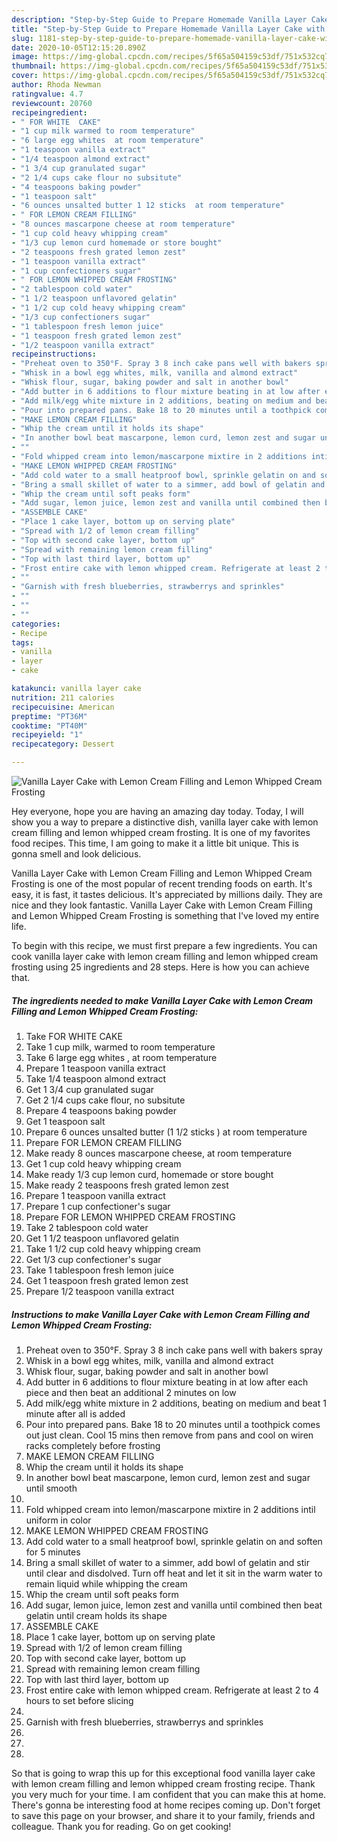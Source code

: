 ```yaml
---
description: "Step-by-Step Guide to Prepare Homemade Vanilla Layer Cake with Lemon Cream Filling and Lemon Whipped Cream Frosting"
title: "Step-by-Step Guide to Prepare Homemade Vanilla Layer Cake with Lemon Cream Filling and Lemon Whipped Cream Frosting"
slug: 1181-step-by-step-guide-to-prepare-homemade-vanilla-layer-cake-with-lemon-cream-filling-and-lemon-whipped-cream-frosting
date: 2020-10-05T12:15:20.890Z
image: https://img-global.cpcdn.com/recipes/5f65a504159c53df/751x532cq70/vanilla-layer-cake-with-lemon-cream-filling-and-lemon-whipped-cream-frosting-recipe-main-photo.jpg
thumbnail: https://img-global.cpcdn.com/recipes/5f65a504159c53df/751x532cq70/vanilla-layer-cake-with-lemon-cream-filling-and-lemon-whipped-cream-frosting-recipe-main-photo.jpg
cover: https://img-global.cpcdn.com/recipes/5f65a504159c53df/751x532cq70/vanilla-layer-cake-with-lemon-cream-filling-and-lemon-whipped-cream-frosting-recipe-main-photo.jpg
author: Rhoda Newman
ratingvalue: 4.7
reviewcount: 20760
recipeingredient:
- " FOR WHITE  CAKE"
- "1 cup milk warmed to room temperature"
- "6 large egg whites  at room temperature"
- "1 teaspoon vanilla extract"
- "1/4 teaspoon almond extract"
- "1 3/4 cup granulated sugar"
- "2 1/4 cups cake flour no subsitute"
- "4 teaspoons baking powder"
- "1 teaspoon salt"
- "6 ounces unsalted butter 1 12 sticks  at room temperature"
- " FOR LEMON CREAM FILLING"
- "8 ounces mascarpone cheese at room temperature"
- "1 cup cold heavy whipping cream"
- "1/3 cup lemon curd homemade or store bought"
- "2 teaspoons fresh grated lemon zest"
- "1 teaspoon vanilla extract"
- "1 cup confectioners sugar"
- " FOR LEMON WHIPPED CREAM FROSTING"
- "2 tablespoon cold water"
- "1 1/2 teaspoon unflavored gelatin"
- "1 1/2 cup cold heavy whipping cream"
- "1/3 cup confectioners sugar"
- "1 tablespoon fresh lemon juice"
- "1 teaspoon fresh grated lemon zest"
- "1/2 teaspoon vanilla extract"
recipeinstructions:
- "Preheat oven to 350°F. Spray 3 8 inch cake pans well with bakers spray"
- "Whisk in a bowl egg whites, milk, vanilla and almond extract"
- "Whisk flour, sugar, baking powder and salt in another bowl"
- "Add butter in 6 additions to flour mixture beating in at low after each piece and then beat an additional 2 minutes on low"
- "Add milk/egg white mixture in 2 additions, beating on medium and beat 1 minute after all is added"
- "Pour into prepared pans. Bake 18 to 20 minutes until a toothpick comes out just clean. Cool 15 mins then remove from pans and cool on wiren racks completely  before frosting"
- "MAKE LEMON CREAM FILLING"
- "Whip the cream until it holds its shape"
- "In another bowl beat mascarpone, lemon curd, lemon zest and sugar until smooth"
- ""
- "Fold whipped cream into lemon/mascarpone mixtire in 2 additions intil uniform in color"
- "MAKE LEMON WHIPPED CREAM FROSTING"
- "Add cold water to a small heatproof bowl, sprinkle gelatin on and soften for 5 minutes"
- "Bring a small skillet of water to a simmer, add bowl of gelatin and stir until clear and disdolved. Turn off heat and let it sit in the warm water to remain liquid while whipping the cream"
- "Whip the cream until soft peaks form"
- "Add sugar, lemon juice, lemon zest and vanilla until combined then beat gelatin until cream holds its shape"
- "ASSEMBLE CAKE"
- "Place 1 cake layer, bottom up on serving plate"
- "Spread with 1/2 of lemon cream filling"
- "Top with second cake layer, bottom up"
- "Spread with remaining lemon cream filling"
- "Top with last third layer, bottom up"
- "Frost entire cake with lemon whipped cream. Refrigerate at least 2 to 4 hours to set before slicing"
- ""
- "Garnish with fresh blueberries, strawberrys and sprinkles"
- ""
- ""
- ""
categories:
- Recipe
tags:
- vanilla
- layer
- cake

katakunci: vanilla layer cake 
nutrition: 211 calories
recipecuisine: American
preptime: "PT36M"
cooktime: "PT40M"
recipeyield: "1"
recipecategory: Dessert

---
```



![Vanilla Layer Cake with Lemon Cream Filling and Lemon Whipped Cream Frosting](https://img-global.cpcdn.com/recipes/5f65a504159c53df/751x532cq70/vanilla-layer-cake-with-lemon-cream-filling-and-lemon-whipped-cream-frosting-recipe-main-photo.jpg)

Hey everyone, hope you are having an amazing day today. Today, I will show you a way to prepare a distinctive dish, vanilla layer cake with lemon cream filling and lemon whipped cream frosting. It is one of my favorites food recipes. This time, I am going to make it a little bit unique. This is gonna smell and look delicious.

Vanilla Layer Cake with Lemon Cream Filling and Lemon Whipped Cream Frosting is one of the most popular of recent trending foods on earth. It's easy, it is fast, it tastes delicious. It's appreciated by millions daily. They are nice and they look fantastic. Vanilla Layer Cake with Lemon Cream Filling and Lemon Whipped Cream Frosting is something that I've loved my entire life.




To begin with this recipe, we must first prepare a few ingredients. You can cook vanilla layer cake with lemon cream filling and lemon whipped cream frosting using 25 ingredients and 28 steps. Here is how you can achieve that.

<!--inarticleads1-->

##### The ingredients needed to make Vanilla Layer Cake with Lemon Cream Filling and Lemon Whipped Cream Frosting:

1. Take  FOR WHITE  CAKE
1. Take 1 cup milk, warmed to room temperature
1. Take 6 large egg whites , at room temperature
1. Prepare 1 teaspoon vanilla extract
1. Take 1/4 teaspoon almond extract
1. Get 1 3/4 cup granulated sugar
1. Get 2 1/4 cups cake flour, no subsitute
1. Prepare 4 teaspoons baking powder
1. Get 1 teaspoon salt
1. Prepare 6 ounces unsalted butter (1 1/2 sticks ) at room temperature
1. Prepare  FOR LEMON CREAM FILLING
1. Make ready 8 ounces mascarpone cheese, at room temperature
1. Get 1 cup cold heavy whipping cream
1. Make ready 1/3 cup lemon curd, homemade or store bought
1. Make ready 2 teaspoons fresh grated lemon zest
1. Prepare 1 teaspoon vanilla extract
1. Prepare 1 cup confectioner&#39;s sugar
1. Prepare  FOR LEMON WHIPPED CREAM FROSTING
1. Take 2 tablespoon cold water
1. Get 1 1/2 teaspoon unflavored gelatin
1. Take 1 1/2 cup cold heavy whipping cream
1. Get 1/3 cup confectioner&#39;s sugar
1. Take 1 tablespoon fresh lemon juice
1. Get 1 teaspoon fresh grated lemon zest
1. Prepare 1/2 teaspoon vanilla extract




<!--inarticleads2-->

##### Instructions to make Vanilla Layer Cake with Lemon Cream Filling and Lemon Whipped Cream Frosting:

1. Preheat oven to 350°F. Spray 3 8 inch cake pans well with bakers spray
1. Whisk in a bowl egg whites, milk, vanilla and almond extract
1. Whisk flour, sugar, baking powder and salt in another bowl
1. Add butter in 6 additions to flour mixture beating in at low after each piece and then beat an additional 2 minutes on low
1. Add milk/egg white mixture in 2 additions, beating on medium and beat 1 minute after all is added
1. Pour into prepared pans. Bake 18 to 20 minutes until a toothpick comes out just clean. Cool 15 mins then remove from pans and cool on wiren racks completely  before frosting
1. MAKE LEMON CREAM FILLING
1. Whip the cream until it holds its shape
1. In another bowl beat mascarpone, lemon curd, lemon zest and sugar until smooth
1. 
1. Fold whipped cream into lemon/mascarpone mixtire in 2 additions intil uniform in color
1. MAKE LEMON WHIPPED CREAM FROSTING
1. Add cold water to a small heatproof bowl, sprinkle gelatin on and soften for 5 minutes
1. Bring a small skillet of water to a simmer, add bowl of gelatin and stir until clear and disdolved. Turn off heat and let it sit in the warm water to remain liquid while whipping the cream
1. Whip the cream until soft peaks form
1. Add sugar, lemon juice, lemon zest and vanilla until combined then beat gelatin until cream holds its shape
1. ASSEMBLE CAKE
1. Place 1 cake layer, bottom up on serving plate
1. Spread with 1/2 of lemon cream filling
1. Top with second cake layer, bottom up
1. Spread with remaining lemon cream filling
1. Top with last third layer, bottom up
1. Frost entire cake with lemon whipped cream. Refrigerate at least 2 to 4 hours to set before slicing
1. 
1. Garnish with fresh blueberries, strawberrys and sprinkles
1. 
1. 
1. 




So that is going to wrap this up for this exceptional food vanilla layer cake with lemon cream filling and lemon whipped cream frosting recipe. Thank you very much for your time. I am confident that you can make this at home. There's gonna be interesting food at home recipes coming up. Don't forget to save this page on your browser, and share it to your family, friends and colleague. Thank you for reading. Go on get cooking!
